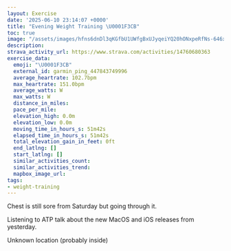 ```yaml
---
layout: Exercise
date: '2025-06-10 23:14:07 +0000'
title: "Evening Weight Training \U0001F3CB️"
toc: true
image: "/assets/images/hfns6dnDl3qKGfbU1UWfgBxUJyqeiYQ20hONxpeRfNs-646x2048.jpg.jpeg"
description:
strava_activity_url: https://www.strava.com/activities/14760680363
exercise_data:
  emoji: "\U0001F3CB️"
  external_id: garmin_ping_447843749996
  average_heartrate: 102.7bpm
  max_heartrate: 151.0bpm
  average_watts: W
  max_watts: W
  distance_in_miles:
  pace_per_mile:
  elevation_high: 0.0m
  elevation_low: 0.0m
  moving_time_in_hours_s: 51m42s
  elapsed_time_in_hours_s: 51m42s
  total_elevation_gain_in_feet: 0ft
  end_latlng: []
  start_latlng: []
  similar_activities_count:
  similar_activities_trend:
  mapbox_image_url:
tags:
- weight-training
---
```


Chest is still sore from Saturday but going through it. 

Listening to ATP talk about the new MacOS and iOS releases from yesterday.

Unknown location (probably inside)

